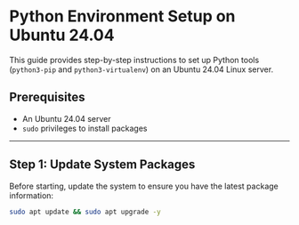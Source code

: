 # Python Environment Setup on Ubuntu 24.04

This guide provides step-by-step instructions to set up Python tools (`python3-pip` and `python3-virtualenv`) on an Ubuntu 24.04 Linux server.

## Prerequisites

- An Ubuntu 24.04 server
- `sudo` privileges to install packages

---

## Step 1: Update System Packages

Before starting, update the system to ensure you have the latest package information:

```bash
sudo apt update && sudo apt upgrade -y
